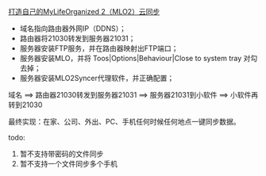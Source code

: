 ﻿[打造自己的MyLifeOrganized 2（MLO2）云同步](http://www.cnblogs.com/djian/p/mylifeorganized-own-clound-sync.html)

- 域名指向路由器外网IP（DDNS）；
- 路由器将21030转发到服务器21031；
- 服务器安装FTP服务，并在路由器映射出FTP端口；
- 服务器安装MLO，并将 Toos|Options|Behaviour|Close to system tray 对勾去掉；
- 服务器安装MLO2Syncer代理软件，并正确配置；

域名 ==> 路由器21030转发到服务器21031 ==> 服务器21031到小软件 ==> 小软件再转到21030

最终实现：在家、公司、外出、PC、手机任何时候任何地点一键同步数据。

todo:
1. 暂不支持带密码的文件同步
2. 暂不支持一个文件同步多个手机
